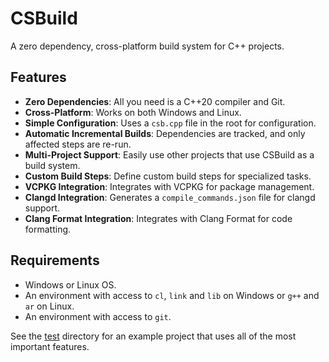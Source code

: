 # CSBuild
A zero dependency, cross-platform build system for C++ projects.

## Features
- **Zero Dependencies**: All you need is a C++20 compiler and Git.
- **Cross-Platform**: Works on both Windows and Linux.
- **Simple Configuration**: Uses a `csb.cpp` file in the root for configuration.
- **Automatic Incremental Builds**: Dependencies are tracked, and only affected steps are re-run.
- **Multi-Project Support**: Easily use other projects that use CSBuild as a build system.
- **Custom Build Steps**: Define custom build steps for specialized tasks.
- **VCPKG Integration**: Integrates with VCPKG for package management.
- **Clangd Integration**: Generates a `compile_commands.json` file for clangd support.
- **Clang Format Integration**: Integrates with Clang Format for code formatting.

## Requirements
- Windows or Linux OS.
- An environment with access to `cl`, `link` and `lib` on Windows or `g++` and `ar` on Linux.
- An environment with access to `git`.

See the [test](test) directory for an example project that uses all of the most important features.
